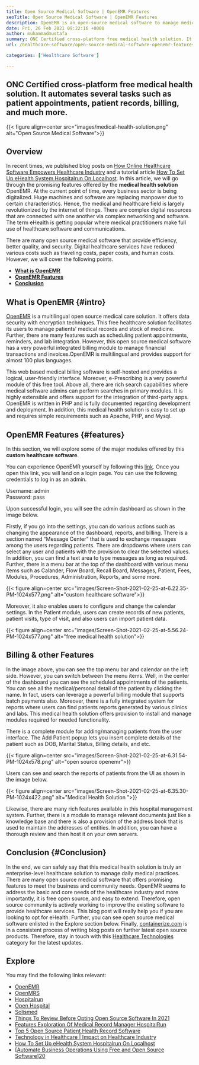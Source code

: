 ```yaml
---
title: Open Source Medical Software | OpenEMR Features
seoTitle: Open Source Medical Software | OpenEMR Features
description: OpenEMR is an open-source medical software to manage medical practices and resources. Go through this blog post to learn about its important features.
date: Fri, 26 Feb 2021 09:22:16 +0000
author: muhammadmustafa
summary: ONC Certified cross-platform free medical health solution. It automates several tasks such as patient appointments, patient records, billing, and much more.
url: /healthcare-software/open-source-medical-software-openemr-features/

categories: ['Healthcare Software']

---
```

## ONC Certified cross-platform free medical health solution. It automates several tasks such as patient appointments, patient records, billing, and much more.

{{< figure align=center src="images/medical-health-solution.png" alt="Open Source Medical Software">}}  

## Overview

In recent times, we published blog posts on [How Online Healthcare Software Empowers Healthcare Industry][1] and a tutorial article [How To Set Up eHealth System Hospitalrun On Localhost][2]. In this article, we will go through the promising features offered by the **medical health solution** OpenEMR. At the current point of time, every business sector is being digitalized. Huge machines and software are replacing manpower due to certain characteristics. Hence, the medical and healthcare field is largely revolutionized by the internet of things. There are complex digital resources that are connected with one another via complex networking and software. The term eHealth is getting popular where medical practitioners make full use of healthcare software and communications. 

There are many open source medical software that provide efficiency, better quality, and security. Digital healthcare services have reduced various costs such as traveling costs, paper costs, and human costs. However, we will cover the following points.

  * [**What is OpenEMR**][3]
  * [**OpenEMR Features**][4] 
  * [**Conclusion**][5] 

## What is OpenEMR {#intro}

[OpenEMR][6] is a multilingual open source medical care solution. It offers data security with encryption techniques. This free healthcare solution facilitates its users to manage patients’ medical records and stock of medicine. Further, there are many features such as scheduling patient appointments, reminders, and lab integration. However, this open source medical software has a very powerful integrated billing module to manage financial transactions and invoices.OpenEMR is multilingual and provides support for almost 100 plus languages. 

This web based medical billing software is self-hosted and provides a logical, user-friendly interface. Moreover, e-Prescribing is a very powerful module of this free tool. Above all, there are rich search capabilities where medical software admins can perform searches in primary modules. It is highly extensible and offers support for the integration of third-party apps. OpenEMR is written in PHP and is fully documented regarding development and deployment. In addition, this medical health solution is easy to set up and requires simple requirements such as Apache, PHP, and Mysql. 

## OpenEMR Features {#features}

In this section, we will explore some of the major modules offered by this **custom healthcare software**. 

You can experience OpenEMR yourself by following this [link][7]. Once you open this link, you will land on a login page. You can use the following credentials to log in as an admin. 

Username: admin  
Password: pass

Upon successful login, you will see the admin dashboard as shown in the image below.

Firstly, if you go into the settings, you can do various actions such as changing the appearance of the dashboard, reports, and billing. There is a section named “Message Center” that is used to exchange messages among the users regarding patients. There are dropdowns where users can select any user and patients with the provision to clear the selected values. In addition, you can find a text area to type messages as long as required. Further, there is a menu bar at the top of the dashboard with various menu items such as Calander, Flow Board, Recall Board, Messages, Patient, Fees, Modules, Procedures, Administration, Reports, and some more. 

{{< figure align=center src="images/Screen-Shot-2021-02-25-at-6.22.35-PM-1024x577.png" alt="custom healthcare software">}}  

Moreover, it also enables users to configure and change the calendar settings. In the Patient module, users can create records of new patients, patient visits, type of visit, and also users can import patient data.

{{< figure align=center src="images/Screen-Shot-2021-02-25-at-5.56.24-PM-1024x577.png" alt="free medical health solution">}}  

## Billing & other Features 

In the image above, you can see the top menu bar and calendar on the left side. However, you can switch between the menu items. Well, in the center of the dashboard you can see the scheduled appointments of the patients. You can see all the medical/personal detail of the patient by clicking the name. In fact, users can leverage a powerful billing module that supports batch payments also. Moreover, there is a fully integrated system for reports where users can find patients reports generated by various clinics and labs. This medical health solution offers provision to install and manage modules required for needed functionality. 

There is a complete module for adding/managing patients from the user interface. The Add Patient popup lets you insert complete details of the patient such as DOB, Marital Status, Billing details, and etc. 

{{< figure align=center src="images/Screen-Shot-2021-02-25-at-6.31.54-PM-1024x578.png" alt="open source openemr">}}  

Users can see and search the reports of patients from the UI as shown in the image below. 

{{< figure align=center src="images/Screen-Shot-2021-02-25-at-6.35.30-PM-1024x422.png" alt="Medical Health Solution ">}}  

Likewise, there are many rich features available in this hospital management system. Further, there is a module to manage relevant documents just like a knowledge base and there is also a provision of the address book that is used to maintain the addresses of entities. In addition, you can have a thorough review and then host it on your own servers.

## Conclusion {#Conclusion}

In the end, we can safely say that this medical health solution is truly an enterprise-level healthcare solution to manage daily medical practices. There are many open source medical software that offers promising features to meet the business and community needs. OpenEMR seems to address the basic and core needs of the healthcare industry and more importantly, it is free open source, and easy to extend. Therefore, open source community is actively working to improve the existing software to provide healthcare services. This blog post will really help you if you are looking to opt for eHealth. Further, you can see open source medical software enlisted in the Explore section below. Finally, [containerize.com][8] is in a consistent process of writing blog posts on further latest open source products. Therefore, stay in touch with this [Healthcare Technologies][9] category for the latest updates.

## Explore

You may find the following links relevant:

  * [OpenEMR][10]
  * [OpenMRS][11]
  * [Hospitalrun][12]
  * [Open Hospital][13]
  * [Solismed][14]
  * [Things To Review Before Opting Open Source Software In 2021][15]
  * [Features Exploration Of Medical Record Manager HospitalRun][16]
  * [Top 5 Open Source Patient Health Record Software][17]
  * [Technology in Healthcare | Impact on Healthcare Industry][18]
  * [How To Set Up eHealth System Hospitalrun On Localhost][2]
  * [[Automate Business Operations Using Free and Open Source Software][19]][20]

 [1]: https://blog.containerize.com/2021/02/12/how-online-healthcare-software-empowers-healthcare-industry/
 [2]: https://blog.containerize.com/healthcare-software/how-to-install-hospitalrun-hospital-management-system/
 [3]: #intro
 [4]: #features
 [5]: #Conclusion
 [6]: https://products.containerize.com/healthcare-technologies/openemr
 [7]: https://demo.openemr.io/openemr
 [8]: https://www.containerize.com/
 [9]: https://products.containerize.com/health-care-technologies
 [10]: https://products.containerize.com/health-care-technologies/openemr
 [11]: https://products.containerize.com/health-care-technologies/openmrs
 [12]: https://products.containerize.com/healthcare-technologies/hospitalrun
 [13]: https://products.containerize.com/healthcare-technologies/open-hospital
 [14]: https://products.containerize.com/healthcare-technologies/solismed
 [15]: https://blog.containerize.com/cmdb-software/things-to-review-before-opting-open-source-software-in-2021/

 [16]: https://blog.containerize.com/healthcare-software/features-exploration-of-medical-record-manager-hospitalrun/

 [17]: https://blog.containerize.com/2021/03/05/top-5-open-source-patient-record-management-software/
 [18]: https://blog.containerize.com/2021/02/12/technology-in-healthcare-impact-on-healthcare-industry/
 [19]: https://blog.containerize.com/blogging/automate-business-operations-using-open-source-software/

 [20]: https://blog.containerize.com/healthcare-software/how-to-install-hospitalrun-hospital-management-system/